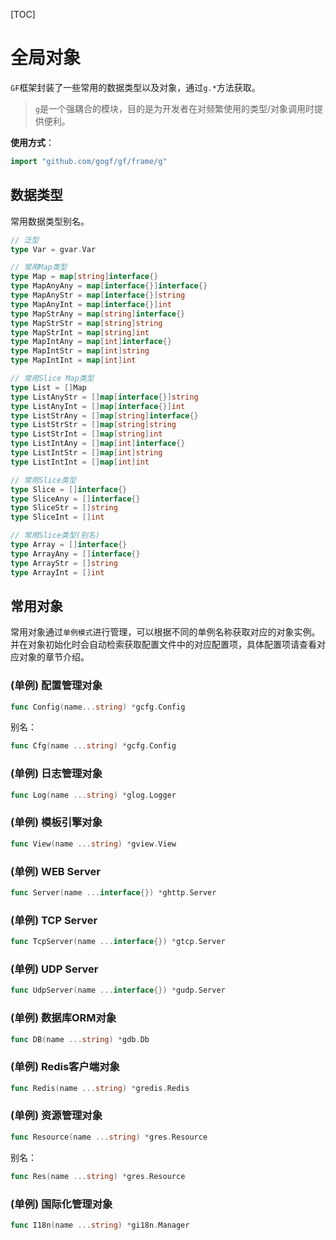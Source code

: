 
[TOC]


# 全局对象

`GF`框架封装了一些常用的数据类型以及对象，通过`g.*`方法获取。

> `g`是一个强耦合的模块，目的是为开发者在对频繁使用的类型/对象调用时提供便利。

**使用方式**：
```go
import "github.com/gogf/gf/frame/g"
```

## 数据类型

常用数据类型别名。

```go
// 泛型
type Var = gvar.Var

// 常用Map类型
type Map = map[string]interface{}
type MapAnyAny = map[interface{}]interface{}
type MapAnyStr = map[interface{}]string
type MapAnyInt = map[interface{}]int
type MapStrAny = map[string]interface{}
type MapStrStr = map[string]string
type MapStrInt = map[string]int
type MapIntAny = map[int]interface{}
type MapIntStr = map[int]string
type MapIntInt = map[int]int

// 常用Slice Map类型
type List = []Map
type ListAnyStr = []map[interface{}]string
type ListAnyInt = []map[interface{}]int
type ListStrAny = []map[string]interface{}
type ListStrStr = []map[string]string
type ListStrInt = []map[string]int
type ListIntAny = []map[int]interface{}
type ListIntStr = []map[int]string
type ListIntInt = []map[int]int

// 常用Slice类型
type Slice = []interface{}
type SliceAny = []interface{}
type SliceStr = []string
type SliceInt = []int

// 常用Slice类型(别名)
type Array = []interface{}
type ArrayAny = []interface{}
type ArrayStr = []string
type ArrayInt = []int
```

## 常用对象

常用对象通过`单例模式`进行管理，可以根据不同的单例名称获取对应的对象实例。并在对象初始化时会自动检索获取配置文件中的对应配置项，具体配置项请查看对应对象的章节介绍。

### (单例) 配置管理对象
```go
func Config(name...string) *gcfg.Config
```
别名：
```go
func Cfg(name ...string) *gcfg.Config
```

### (单例) 日志管理对象
```go
func Log(name ...string) *glog.Logger
```

### (单例) 模板引擎对象
```go
func View(name ...string) *gview.View
```

### (单例) WEB Server
```go
func Server(name ...interface{}) *ghttp.Server
```

### (单例) TCP Server
```go
func TcpServer(name ...interface{}) *gtcp.Server
```

### (单例) UDP Server
```go
func UdpServer(name ...interface{}) *gudp.Server
```

### (单例) 数据库ORM对象
```go
func DB(name ...string) *gdb.Db
```

### (单例) Redis客户端对象
```go
func Redis(name ...string) *gredis.Redis
```

### (单例) 资源管理对象
```go
func Resource(name ...string) *gres.Resource
```
别名：
```go
func Res(name ...string) *gres.Resource
```

### (单例) 国际化管理对象
```go
func I18n(name ...string) *gi18n.Manager
```


